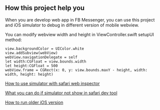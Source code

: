 ## How this project help you

When you are develop web app in FB Messenger, you can use this project and iOS simulator to debug in different version of mobile webview.

You can modify webview width and height in ViewController.swift setupUI method:

```
view.backgroundColor = UIColor.white
view.addSubview(webView)
webView.navigationDelegate = self
let width:CGFloat = view.bounds.width
let height:CGFloat = 500
webView.frame = CGRect(x: 0, y: view.bounds.maxY - height, width: width, height: height)
```

[How to use simulator with safari web inspector](https://webdesign.tutsplus.com/articles/quick-tip-using-web-inspector-to-debug-mobile-safari--webdesign-8787)

[What you can do if simulator not show in safari dev tool ](https://forums.developer.apple.com/thread/67110)

[How to run older iOS version](https://stackoverflow.com/questions/4262018/xcode-simulator-how-to-run-older-ios-version/8477254)

